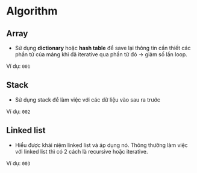 # Algorithm

## Array

- Sử dụng **dictionary** hoặc **hash table** để save lại thông tin cần thiết các phần tử của mảng khi đã iterative qua phần từ đó -> giảm số lần loop.

Ví dụ: `001`



## Stack

- Sử dụng stack để làm việc với các dữ liệu vào sau ra trước

Ví dụ: `002`

## Linked list

- Hiểu được khái niệm linked list và áp dụng nó. Thông thường làm việc với linked list thì có 2 cách là recursive hoặc iterative.

Ví dụ: `003`